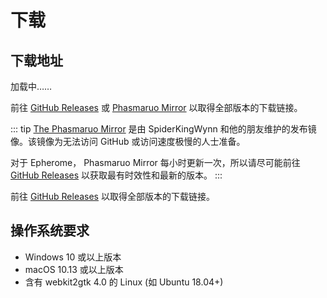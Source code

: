 # 下载
<h2 id="Download">下载地址</h2>
<p id="OSVERSION">加载中……</p>
<p id="EPHVERSION"></p>
<div id="downloadButtonContainer"></div>

前往 [GitHub Releases](https://github.com/ResetPower/Epherome/releases) 或 [Phasmaruo Mirror](https://mirror.phasmaruo.com/epherome) 以取得全部版本的下载链接。

::: tip
[The Phasmaruo Mirror](https://mirror.phasmaruo.com) 是由 SpiderKingWynn 和他的朋友维护的发布镜像。该镜像为无法访问 GitHub 或访问速度极慢的人士准备。

对于 Epherome， Phasmaruo Mirror 每小时更新一次，所以请尽可能前往 [GitHub Releases](https://github.com/ResetPower/Epherome/releases) 以获取最有时效性和最新的版本。
:::

前往 [GitHub Releases](https://github.com/ResetPower/Epherome/releases) 以取得全部版本的下载链接。

## 操作系统要求

- Windows 10 或以上版本
- macOS 10.13 或以上版本
- 含有 webkit2gtk 4.0 的 Linux (如 Ubuntu 18.04+)

<style>
    .downloadbutton {
        padding: 10px 20px;
        font-size: 18px;
        background-color: #4CAF50;
        color: white;
        border: none;
        border-radius: 5px;
        cursor: pointer;
    }
</style>

<script module>
    export default {
        mounted() {
        fetch('https://api.github.com/repos/ResetPower/Epherome/releases')
            .then(response => response.json())
            .then(data => {
                const htmlUrl = data[0].html_url;
                const version = htmlUrl.match(/tag\/(.*)$/)[1];
                this.checkOperatingSystem(version);
            });
        },
        methods: {
            checkOperatingSystem(version) {
                document.getElementById("downloadButtonContainer").innerHTML = null;
                var osName = "Unknown";
                var osVersion = "Unknown";
                var userAgent = navigator.userAgent.toLowerCase();
                if (userAgent.indexOf("win") >= 0) {
                    osName = "Windows";
                    osVersion = "Windows 10 及以上（Windows 7 用户请自行从 <a href='https://github.com/ResetPower/Epherome/' target='_blank'>源代码</a> 参照 <a href='https://tauri.app/zh-cn/v1/guides/building/windows/#supporting-windows-7' target='_blank'>Tauri 官方文档</a> 进行编译使用）";
                    this.addDownloadButton("https://github.com/ResetPower/Epherome/releases/download/"+version+"/Epherome_"+version+"_x86-setup.exe", "下载 x86 安装程序(.exe)");
                    this.addDownloadButton("https://github.com/ResetPower/Epherome/releases/download/"+version+"/Epherome_"+version+"_x64-setup.exe", "下载 x64 安装程序(.exe)");
                    this.addDownloadButton("https://github.com/ResetPower/Epherome/releases/download/"+version+"/Epherome_"+version+"_arm64-setup.exe", "下载 arm64 安装程序(.exe)");
                } else if (userAgent.indexOf("mac") >= 0) {
                    osName = "macOS";
                    osVersion = "macOS High Sierra (10.13) 及以上";
                    this.addDownloadButton("https://github.com/ResetPower/Epherome/releases/download/"+version+"/Epherome_"+version+"_universal.dmg", "下载 Universal 安装映像(.dmg)");
                    this.addDownloadButton("https://github.com/ResetPower/Epherome/releases/download/"+version+"/Epherome_universal.app.tar.gz", "下载 Universal 软件(.app)")
                } else if (userAgent.indexOf("linux") >= 0) {
                    osName = "Linux";
                    osVersion = "含有webkit2gtk 4.0的Linux (如 Ubuntu 18.04+)，暂未支持Linux Arm64";
                    this.addDownloadButton("https://github.com/ResetPower/Epherome/releases/download/"+version+"/epherome_"+version+"_amd64.deb", "下载 amd64 软件包(.deb)");
                    this.addDownloadButton("https://github.com/ResetPower/Epherome/releases/download/"+version+"/epherome_"+version+"_amd64.AppImage", "下载 amd64 通用软件包(.AppImage)");
                }
                document.getElementById("Download").innerHTML = "Epherome " + osName + "版";
                document.getElementById("OSVERSION").innerHTML = "系统要求：" + osVersion;
                document.getElementById("EPHVERSION").innerHTML = "当前最新版本：" + version;
                if (osName == "Unknown") {
                    document.getElementById("Download").innerHTML = "Epherome";
                    document.getElementById("OSVERSION").innerHTML = "Epherome 不支持您使用的设备"
                    document.getElementById("EPHVERSION").innerHTML = null
                }
                if ((userAgent.indexOf("iphone") >= 0) || (userAgent.indexOf("android") >= 0)) {
                    document.getElementById("Download").innerHTML = "Epherome";
                    document.getElementById("OSVERSION").innerHTML = "很抱歉，Epherome 不支持手机/平板使用";
                    document.getElementById("EPHVERSION").innerHTML = "若要下载，请访问下方 Github Release 界面或使用电脑访问";
                    document.getElementById("downloadButtonContainer").innerHTML = null
                }
            },
            addDownloadButton(downloadUrl, buttonText) {
                var container = document.getElementById("downloadButtonContainer");
                var buttonContainer = document.createElement("div");
                buttonContainer.className = "button-container";
                var button = document.createElement("a");
                button.innerHTML = buttonText;
                button.setAttribute("href",downloadUrl)
                buttonContainer.appendChild(button);
                container.appendChild(buttonContainer);
            }
        }
    }
</script>